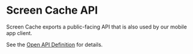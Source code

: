 # Screen Cache API

Screen Cache exports a public-facing API that is also used by our mobile app client.

See the [Open API Definition](../../api.yaml) for details.
